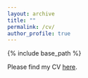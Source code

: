 ```yaml
---
layout: archive
title: ""
permalink: /cv/
author_profile: true
---
```


{% include base_path %}

Please find my CV [here](/files/cv-09-29-2024.pdf). 

